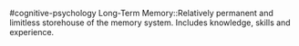 #cognitive-psychology 
Long-Term Memory::Relatively permanent and limitless storehouse of the memory system. Includes knowledge, skills and experience.
<!--SR:!2024-04-18,9,250-->